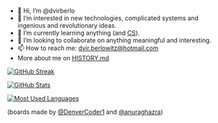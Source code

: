 - 👋 Hi, I’m @dvirberlo
- 👀 I’m interested in new technologies, complicated systems and ingenious and revolutionary ideas.
- 🌱 I’m currently learning anything (and [CS](https://github.com/ossu/computer-science#core-math)).
- 💞️ I’m looking to collaborate on anything meaningful and interesting.
- 📫 How to reach me: dvir.berlowitz@hotmail.com
- More about me on [HISTORY.md](./HISTORY.md)
<!---
dvirberlo/dvirberlo is a ✨ special ✨ repository because its `README.md` (this file) appears on your GitHub profile.
You can click the Preview link to take a look at your changes.
--->

[![GitHub Streak](https://github-readme-streak-stats.herokuapp.com/?user=dvirberlo&theme=highcontrast&hide_border=true)](https://github-readme-streak-stats.herokuapp.com/?user=dvirberlo&theme=highcontrast&hide_border=true)

[![GitHub Stats](https://github-readme-stats.vercel.app/api?username=dvirberlo&show_icons=true&theme=highcontrast&hide_border=true)](https://github-readme-stats.vercel.app/api?username=dvirberlo&show_icons=true&theme=highcontrast&hide_border=true)

[![Most Used Languages](https://github-readme-stats.vercel.app/api/top-langs/?username=dvirberlo&layout=compact&theme=highcontrast&hide_border=true&langs_count=10)](https://github-readme-stats.vercel.app/api/top-langs/?username=dvirberlo&layout=compact&theme=highcontrast&hide_border=true&langs_count=10)


(boards made by [@DenverCoder1](https://github.com/DenverCoder1/github-readme-streak-stats) and [@anuraghazra](https://github.com/anuraghazra/github-readme-stats))
